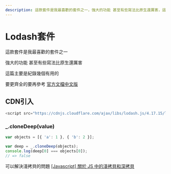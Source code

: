 ```yaml
---
description: 這款套件是我最喜歡的套件之一，強大的功能 甚至有些寫法比原生還厲害，這篇主要是紀錄幾個有用的
---
```


# Lodash套件

這款套件是我最喜歡的套件之一

強大的功能 甚至有些寫法比原生還厲害

這篇主要是紀錄幾個有用的

要更齊全的要再參考 [官方文檔中文版](https://www.lodashjs.com/)

## CDN引入

```js
<script src="https://cdnjs.cloudflare.com/ajax/libs/lodash.js/4.17.15/lodash.min.js"></script>
```


<h3 >_.cloneDeep(value)</h3>


```js
var objects = [{ 'a': 1 }, { 'b': 2 }];
 
var deep = _.cloneDeep(objects);
console.log(deep[0] === objects[0]);
// => false
```
可以解決淺拷貝的問題
[[Javascript] 關於 JS 中的淺拷貝和深拷貝](https://larry850806.github.io/2016/09/20/shallow-vs-deep-copy/)